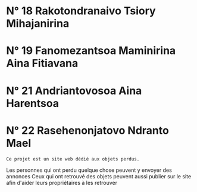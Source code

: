 
# N° 18 Rakotondranaivo Tsiory Mihajanirina 
# N° 19 Fanomezantsoa Maminirina Aina Fitiavana
# N° 21 Andriantovosoa Aina Harentsoa   
# N° 22 Rasehenonjatovo Ndranto Mael


    Ce projet est un site web dédié aux objets perdus. 
Les personnes qui ont perdu quelque chose peuvent y envoyer des annonces
Ceux qui ont retrouvé des objets peuvent aussi publier sur le site afin d'aider leurs propriétaires à les retrouver